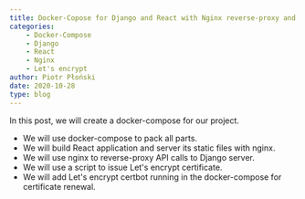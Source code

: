 ```yaml
---
title: Docker-Copose for Django and React with Nginx reverse-proxy and Let's encrypt certificate
categories:
    - Docker-Compose
    - Django
    - React
    - Nginx
    - Let's encrypt
author: Piotr Płoński
date: 2020-10-28
type: blog
---
```


In this post, we will create a docker-compose for our project. 
- We will use docker-compose to pack all parts. 
- We will build React application and server its static files with nginx. 
- We will use nginx to reverse-proxy API calls to Django server. 
- We will use a script to issue Let's encrypt certificate.
- We will add Let's encrypt certbot running in the docker-compose for certificate renewal. 

